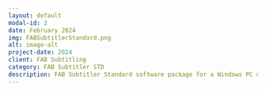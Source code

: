 ```yaml
---
layout: default
modal-id: 2
date: February 2024
img: FABSubtitlerStandard.png
alt: image-alt
project-date: 2024
client: FAB Subtitling
category: FAB Subtitler STD
description: FAB Subtitler Standard software package for a Windows PC used for the preparation of subtitles supporting import and export of over 90 different subtitle file formats.
---
```

